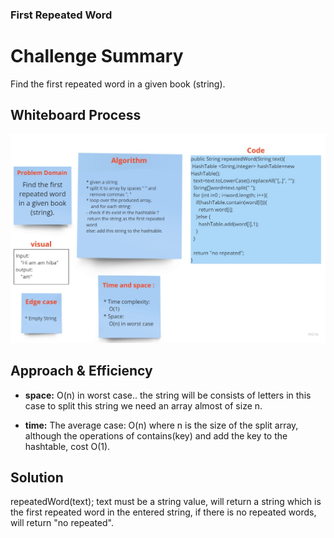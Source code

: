 ### First Repeated Word

# Challenge Summary
<!-- Description of the challenge -->
Find the first repeated word in a given book (string).
## Whiteboard Process
<!-- Embedded whiteboard image -->
![w](white.jpg)
## Approach & Efficiency
<!-- What approach did you take? Why? What is the Big O space/time for this approach? -->
- **space:** O(n)  in worst case.. the string will be consists of letters in this case to split this string we need an array almost of size n.

- **time:** The average case: O(n) where n is the size of the split array, although the operations of contains(key) and add the key to the hashtable, cost O(1).
## Solution
<!-- Show how to run your code, and examples of it in action -->

repeatedWord(text); text must be a string value, will return a string which is the first repeated word in the entered string, if there is no repeated words, will return "no repeated".
